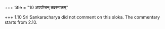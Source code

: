 +++
title = "10 अपर्याप्तन् तदस्माकम्"

+++
1.10 Sri Sankaracharya did not comment on this sloka. The commentary
starts from 2.10.
